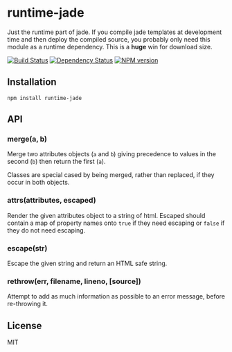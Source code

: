 # runtime-jade

  Just the runtime part of jade.  If you compile jade templates at development time and then deploy the compiled source, you probably only need this module as a runtime dependency.  This is a **huge** win for download size.

  [![Build Status](https://img.shields.io/travis/ForbesLindesay/runtime-jade/master.svg)](https://travis-ci.org/ForbesLindesay/runtime-jade)
  [![Dependency Status](https://img.shields.io/gemnasium/ForbesLindesay/runtime-jade.svg)](https://gemnasium.com/ForbesLindesay/runtime-jade)
  [![NPM version](https://img.shields.io/npm/v/runtime-jade.svg)](http://badge.fury.io/js/runtime-jade)

## Installation

    npm install runtime-jade

## API

### merge(a, b)

  Merge two attributes objects (`a` and `b`) giving precedence to values in the second (`b`) then return the first (`a`).

  Classes are special cased by being merged, rather than replaced, if they occur in both objects.

### attrs(attributes, escaped)

  Render the given attributes object to a string of html.  Escaped should contain a map of property names onto `true` if they need escaping or `false` if they do not need escaping.

### escape(str)

  Escape the given string and return an HTML safe string.

### rethrow(err, filename, lineno, [source])

  Attempt to add as much information as possible to an error message, before re-throwing it.

## License

  MIT